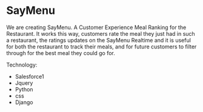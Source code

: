 SayMenu
=======
We are creating SayMenu.
A Customer Experience Meal Ranking for the Restaurant. It works this way, customers rate the meal they just had in
such a restaurant, the ratings updates on the SayMenu Realtime and it is useful for both the restaurant to track their meals, 
and for future customers to filter through for the best meal they could go for.

Technology:
- Salesforce1
- Jquery
- Python
- css
- Django
